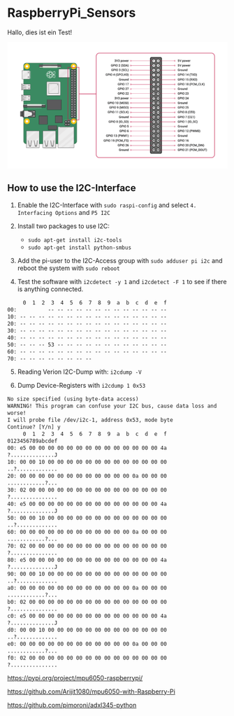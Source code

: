 # RaspberryPi_Sensors

Hallo, dies ist ein Test!

![](images/GPIO-Pinout-Diagram-2.png)

## How to use the I2C-Interface

1. Enable the I2C-Interface with `sudo raspi-config` and select `4. Interfacing Options` and `P5 I2C`

2. Install two packages to use I2C: 
    - `sudo apt-get install i2c-tools`
    - `sudo apt-get install python-smbus`

3. Add the pi-user to the I2C-Access group with `sudo adduser pi i2c` and reboot the system with `sudo reboot`

4. Test the software with `i2cdetect -y 1` and `i2cdetect -F 1` to see if there is anything connected.
```
     0  1  2  3  4  5  6  7  8  9  a  b  c  d  e  f
00:          -- -- -- -- -- -- -- -- -- -- -- -- --
10: -- -- -- -- -- -- -- -- -- -- -- -- -- -- -- --
20: -- -- -- -- -- -- -- -- -- -- -- -- -- -- -- --
30: -- -- -- -- -- -- -- -- -- -- -- -- -- -- -- --
40: -- -- -- -- -- -- -- -- -- -- -- -- -- -- -- --
50: -- -- -- 53 -- -- -- -- -- -- -- -- -- -- -- --
60: -- -- -- -- -- -- -- -- -- -- -- -- -- -- -- --
70: -- -- -- -- -- -- -- --

```

5. Reading Verion I2C-Dump with: `i2cdump -V`

6. Dump Device-Registers with `i2cdump 1 0x53`
```
No size specified (using byte-data access)
WARNING! This program can confuse your I2C bus, cause data loss and worse!
I will probe file /dev/i2c-1, address 0x53, mode byte
Continue? [Y/n] y
     0  1  2  3  4  5  6  7  8  9  a  b  c  d  e  f    0123456789abcdef
00: e5 00 00 00 00 00 00 00 00 00 00 00 00 00 00 4a    ?..............J
10: 00 00 10 00 00 00 00 00 00 00 00 00 00 00 00 00    ..?.............
20: 00 00 00 00 00 00 00 00 00 00 00 00 0a 00 00 00    ............?...
30: 02 00 00 00 00 00 00 00 00 00 00 00 00 00 00 00    ?...............
40: e5 00 00 00 00 00 00 00 00 00 00 00 00 00 00 4a    ?..............J
50: 00 00 10 00 00 00 00 00 00 00 00 00 00 00 00 00    ..?.............
60: 00 00 00 00 00 00 00 00 00 00 00 00 0a 00 00 00    ............?...
70: 02 00 00 00 00 00 00 00 00 00 00 00 00 00 00 00    ?...............
80: e5 00 00 00 00 00 00 00 00 00 00 00 00 00 00 4a    ?..............J
90: 00 00 10 00 00 00 00 00 00 00 00 00 00 00 00 00    ..?.............
a0: 00 00 00 00 00 00 00 00 00 00 00 00 0a 00 00 00    ............?...
b0: 02 00 00 00 00 00 00 00 00 00 00 00 00 00 00 00    ?...............
c0: e5 00 00 00 00 00 00 00 00 00 00 00 00 00 00 4a    ?..............J
d0: 00 00 10 00 00 00 00 00 00 00 00 00 00 00 00 00    ..?.............
e0: 00 00 00 00 00 00 00 00 00 00 00 00 0a 00 00 00    ............?...
f0: 02 00 00 00 00 00 00 00 00 00 00 00 00 00 00 00    ?...............
```




https://pypi.org/project/mpu6050-raspberrypi/

https://github.com/Arijit1080/mpu6050-with-Raspberry-Pi

https://github.com/pimoroni/adxl345-python
